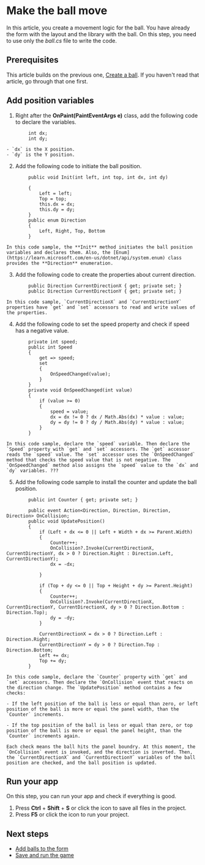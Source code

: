 
# Make the ball move

In this article, you create a movement logic for the ball. You have already the form with the layout and the library with the ball. On this step, you need to use only the _ball.cs_ file to write the code.

## Prerequisites

This article builds on the previous one, [Create a ball](create-a-ball.md). If you haven't read that article, go through that one first.

## Add position variables

1. Right after the **OnPaint(PaintEventArgs e)** class, add the following code to declare the variables.

```
		int dx;
        int dy;
```

	- `dx` is the X position.
	- `dy` is the Y position.

2. Add the following code to initiate the ball position.

```
		public void Init(int left, int top, int dx, int dy)
        
        {
            Left = left;
            Top = top;
            this.dx = dx;
            this.dy = dy;
        }
        public enum Direction
        {
            Left, Right, Top, Bottom
        }
```

	In this code sample, the **Init** method initiates the ball position variables and declares them. Also, the [Enum](https://learn.microsoft.com/en-us/dotnet/api/system.enum) class provides the **Direction** enumeration.

3. Add the following code to create the properties about current direction.

```
		public Direction CurrentDirectionX { get; private set; }
        public Direction CurrentDirectionY { get; private set; }
```

	In this code sample, `CurrentDirectionX` and `CurrentDirectionY` properties have `get` and `set` accessors to read and write values of the properties.

4. Add the following code to set the speed property and check if speed has a negative value.

```
		private int speed;
        public int Speed
        {
            get => speed;
            set
            {
                OnSpeedChanged(value);
            }
        }
        private void OnSpeedChanged(int value)
        {
            if (value >= 0)
            {
                speed = value;
                dx = dx != 0 ? dx / Math.Abs(dx) * value : value;
                dy = dy != 0 ? dy / Math.Abs(dy) * value : value;
            }
        }
```

	In this code sample, declare the `speed` variable. Then declare the `Speed` property with `get` and `set` accessors. The `get` accessor reads the `speed` value. The `set` accessor uses the `OnSpeedChanged` method that checks the speed value that is not negative. The `OnSpeedChanged` method also assigns the `speed` value to the `dx` and `dy` variables. ???

5. Add the following code sample to install the counter and update the ball position.

```
		public int Counter { get; private set; }

        public event Action<Direction, Direction, Direction, Direction> OnCollision;
        public void UpdatePosition()
        {
            if (Left + dx <= 0 || Left + Width + dx >= Parent.Width)
            {
                Counter++;
                OnCollision?.Invoke(CurrentDirectionX, CurrentDirectionY, dx > 0 ? Direction.Right : Direction.Left, CurrentDirectionY);
                dx = -dx;

            }

            if (Top + dy <= 0 || Top + Height + dy >= Parent.Height)
            {
                Counter++;
                OnCollision?.Invoke(CurrentDirectionX, CurrentDirectionY, CurrentDirectionX, dy > 0 ? Direction.Bottom : Direction.Top);
                dy = -dy;
            }

            CurrentDirectionX = dx > 0 ? Direction.Left : Direction.Right;
            CurrentDirectionY = dy > 0 ? Direction.Top : Direction.Bottom;
            Left += dx;
            Top += dy;
        }
```

	In this code sample, declare the `Counter` property with `get` and `set` accessors. Then declare the `OnCollision` event that reacts on the direction change. The `UpdatePosition` method contains a few checks:
	
	- If the left position of the ball is less or equal than zero, or left position of the ball is more or equal the panel width, than the `Counter` increments.
	
	- If the top position of the ball is less or equal than zero, or top position of the ball is more or equal the panel height, than the `Counter` increments again.
	
	Each check means the ball hits the panel boundry. At this moment, the `OnCollision` event is invoked, and the direction is inverted. Then, the `CurrentDirectionX` and `CurrentDirectionY` variables of the ball position are checked, and the ball position is updated. 
	
## Run your app

On this step, you can run your app and check if everything is good.

1. Press **Ctrl** + **Shift** + **S** or click the  icon to save all files in the project.
2. Press **F5** or click the  icon to run your project.
 
## Next steps

- [Add balls to the form](add-balls-to-the-form.md)
- [Save and run the game](save-and-run-the-game.md)





